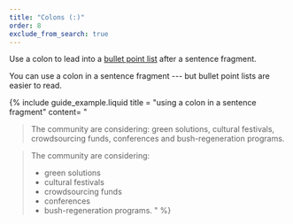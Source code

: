 ```yaml
---
title: "Colons (:)"
order: 8
exclude_from_search: true
---
```


Use a colon to lead into a [bullet point list](/content-structure/#bullet-point-lists) after a sentence fragment.

You can use a colon in a sentence fragment --- but bullet point lists are easier to read.

{% include guide_example.liquid
  title = "using a colon in a sentence fragment"
  content= "
> The community are considering: green solutions, cultural festivals, crowdsourcing funds, conferences and bush-regeneration programs.

> The community are considering:
> - green solutions
> - cultural festivals
> - crowdsourcing funds
> - conferences
> - bush-regeneration programs.
"
%}
